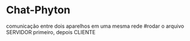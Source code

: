 # Chat-Phyton
comunicação entre dois aparelhos em uma mesma rede
#rodar o arquivo SERVIDOR primeiro, depois CLIENTE
